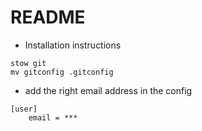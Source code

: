# README

* Installation instructions
```
stow git
mv gitconfig .gitconfig
```
* add the right email address in the config
```
[user]
    email = ***
```
